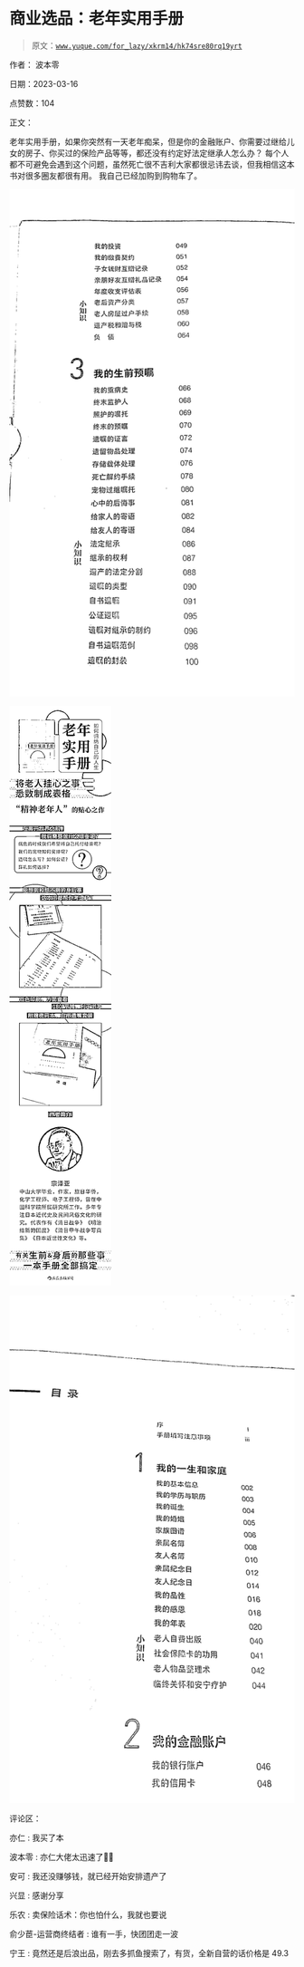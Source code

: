 # 商业选品：老年实用手册

> 原文：[`www.yuque.com/for_lazy/xkrm14/hk74sre80rq19yrt`](https://www.yuque.com/for_lazy/xkrm14/hk74sre80rq19yrt)

作者： 波本零

日期：2023-03-16

点赞数：104

正文：

老年实用手册，如果你突然有一天老年痴呆，但是你的金融账户、你需要过继给儿女的房子、你买过的保险产品等等，都还没有约定好法定继承人怎么办？ 每个人都不可避免会遇到这个问题，虽然死亡很不吉利大家都很忌讳去谈，但我相信这本书对很多圈友都很有用。 我自己已经加购到购物车了。

![](img/d8785f5dbf6b229aff2dd440f09a115b.png)  

![](img/e93683d9f08130ae9f0b5fafebd8ebf3.png)  

![](img/03046b547a6622364444d587d951bf87.png)  

评论区：

亦仁 : 我买了本

波本零 : 亦仁大佬太迅速了👍🏻

安可 : 我还没赚够钱，就已经开始安排遗产了

兴显 : 感谢分享

乐农 : 卖保险话术：你也怕什么，我就也要说

俞少茞-运营商终结者 : 谁有一手，快团团走一波

宁王 : 竟然还是后浪出品，刚去多抓鱼搜索了，有货，全新自营的话价格是 49.3

